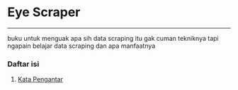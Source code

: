 # Eye Scraper

---



buku untuk menguak apa sih data scraping itu gak cuman tekniknya tapi ngapain belajar data scraping dan apa manfaatnya


### Daftar isi

1. [Kata Pengantar](docs/1.pengantar.md)
